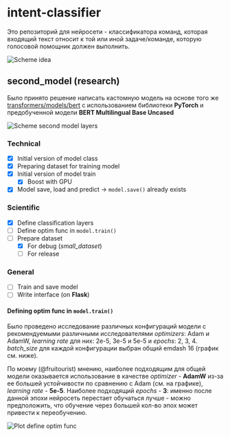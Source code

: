 # intent-classifier
Это репозиторий для нейросети - классификатора команд, которая входящий текст относит к той или иной задаче/команде, которую голосовой помощник должен выполнить.

![Scheme idea](https://github.com/GDSC-Saratov/va-intent-classifier/blob/research/README/scheme_idea.jpg)
## second_model (research)
Было принято решение написать кастомную модель на основе того же [transformers/models/bert](https://github.com/huggingface/transformers/blob/main/src/transformers/models/bert) с использованием библиотеки **PyTorch** и предобученной модели **BERT Multilingual Base Uncased**

![Scheme second model layers](https://github.com/GDSC-Saratov/va-intent-classifier/blob/research/README/scheme_second_model_layers.jpg)
### Technical
- [x] Initial version of model class
- [x] Preparing dataset for training model
- [x] Initial version of model train
  - [x] Boost with GPU
- [x] Model save, load and predict -> `model.save()` already exists
### Scientific
- [x] Define classification layers
- [ ] Define optim func in `model.train()`
- [ ] Prepare dataset
  - [x] For debug (*small_dataset*)
  - [ ] For release
### General
- [ ] Train and save model
- [ ] Write interface (on **Flask**)

#### Defining optim func in `model.train()`
Было проведено исследование различных конфигураций модели с рекомендуемыми различными исследователями _optimizers_: Adam и AdamW, _learning rate_ для них: 2e-5, 3e-5 и 5e-5 и _epochs_: 2, 3, 4. _batch_size_ для каждой конфигурации выбран общий emdash 16 (график см. ниже).

По моему (@fruitourist) мнению, наиболее подходящим для общей модели оказывается использование в качестве _optimizer_ - **AdamW** из-за ее большей устойчивости по сравнению с Adam (см. на графике), _learning rate_ - **5e-5**. Наиболее подходящий _epochs_ - **3**: именно после данной эпохи нейросеть перестает обучаться лучше - можно предположить, что обучение через большей кол-во эпох может привести к переобучению.

![Plot define optim func](https://github.com/GDSC-Saratov/va-intent-classifier/blob/research/README/plot_define_optim_func.png)